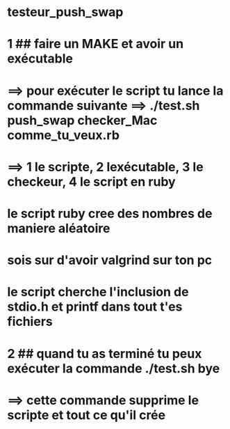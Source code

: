 # testeur_push_swap

# 1 ## faire un MAKE et avoir un exécutable
# ==> pour exécuter le script tu lance la commande suivante ==> ./test.sh push_swap checker_Mac comme_tu_veux.rb
# ==>  1 le scripte, 2 lexécutable, 3 le checkeur, 4 le script en ruby 

# le script ruby cree des nombres de maniere aléatoire 
# sois sur d'avoir valgrind sur ton pc
# le script cherche l'inclusion de stdio.h et printf dans tout t'es fichiers 
# 2 ## quand tu as terminé tu peux exécuter la commande ./test.sh bye 
# ==> cette commande supprime le scripte et tout ce qu'il crée 